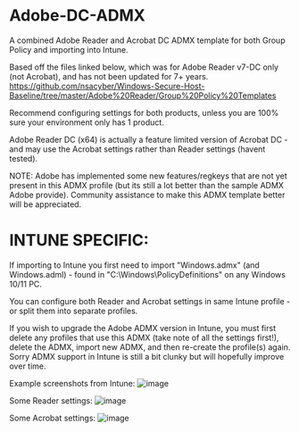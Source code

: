 # Adobe-DC-ADMX
A combined Adobe Reader and Acrobat DC ADMX template for both Group Policy and importing into Intune.

Based off the files linked below, which was for Adobe Reader v7-DC only (not Acrobat), and has not been updated for 7+ years.
https://github.com/nsacyber/Windows-Secure-Host-Baseline/tree/master/Adobe%20Reader/Group%20Policy%20Templates

Recommend configuring settings for both products, unless you are 100% sure your environment only has 1 product.

Adobe Reader DC (x64) is actually a feature limited version of Acrobat DC - and may use the Acrobat settings rather 
than Reader settings (havent tested).

NOTE: Adobe has implemented some new features/regkeys that are not yet present in this ADMX profile (but its still a lot better 
than the sample ADMX Adobe provide).  Community assistance to make this ADMX template better will be appreciated. 


# INTUNE SPECIFIC:
If importing to Intune you first need to import "Windows.admx" (and Windows.adml) - found in "C:\Windows\PolicyDefinitions\" 
on any Windows 10/11 PC.

You can configure both Reader and Acrobat settings in same Intune profile - or split them into separate profiles.

If you wish to upgrade the Adobe ADMX version in Intune, you must first delete any profiles that use this ADMX (take note of 
all the settings first!), delete the ADMX, import new ADMX, and then re-create the profile(s) again.   Sorry ADMX support
in Intune is still a bit clunky but will hopefully improve over time. 

Example screenshots from Intune:
![image](https://github.com/user-attachments/assets/54ac98e3-da2c-4d19-8f78-f49c689227e3)

Some Reader settings:
![image](https://github.com/user-attachments/assets/afa9d595-6d6b-40e7-a950-15cbb67b2766)

Some Acrobat settings:
![image](https://github.com/user-attachments/assets/5fb715c5-6ccb-460b-a888-6ec73ad55337)
